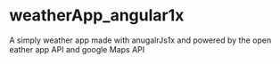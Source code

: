 # weatherApp_angular1x
A simply weather app made with anugalrJs1x and powered by the open eather app API and google Maps API
